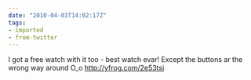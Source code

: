 ```yaml
---
date: "2010-04-03T14:02:17Z"
tags:
- imported
- from-twitter
---
```

I got a free watch with it too - best watch evar\! Except the buttons ar the wrong way around O_o http://yfrog.com/2e53tsj
